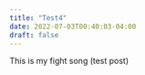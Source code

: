 ```yaml
---
title: "Test4"
date: 2022-07-03T00:40:03-04:00
draft: false
---
```

This is my fight song (test post)
